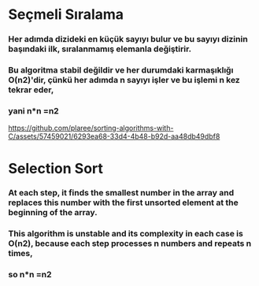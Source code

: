 # Seçmeli Sıralama

### Her adımda dizideki en küçük sayıyı bulur ve bu sayıyı dizinin başındaki ilk, sıralanmamış elemanla değiştirir.

### Bu algoritma stabil değildir ve her durumdaki karmaşıklığı O(n2)'dir, çünkü her adımda n sayıyı işler ve bu işlemi n kez tekrar eder,
### yani n*n =n2

https://github.com/plaree/sorting-algorithms-with-C/assets/57459021/6293ea68-33d4-4b48-b92d-aa48db49dbf8

# Selection Sort

### At each step, it finds the smallest number in the array and replaces this number with the first unsorted element at the beginning of the array.

### This algorithm is unstable and its complexity in each case is O(n2), because each step processes n numbers and repeats n times, 
### so n*n =n2






